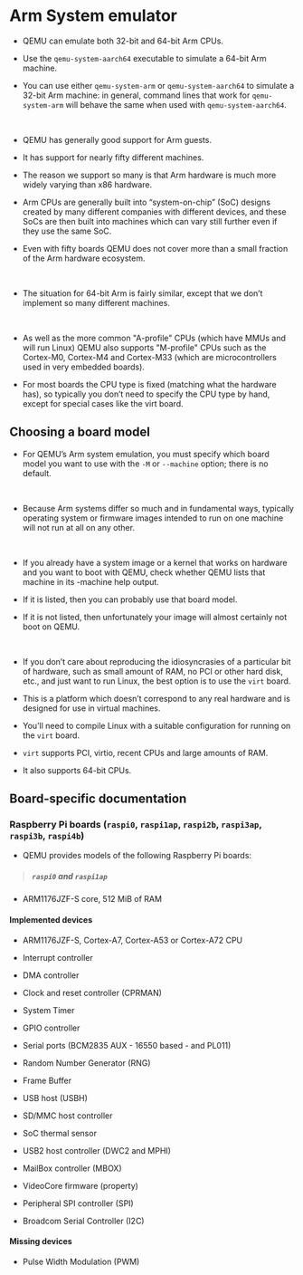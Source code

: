 # Arm System emulator

- QEMU can emulate both 32-bit and 64-bit Arm CPUs.

- Use the `qemu-system-aarch64` executable to simulate a 64-bit Arm machine.

- You can use either `qemu-system-arm` or `qemu-system-aarch64` to simulate a 32-bit Arm machine: in general, command lines that work for `qemu-system-arm` will behave the same when used with `qemu-system-aarch64`.

<br>

- QEMU has generally good support for Arm guests.

- It has support for nearly fifty different machines.

- The reason we support so many is that Arm hardware is much more widely varying than x86 hardware.

- Arm CPUs are generally built into “system-on-chip” (SoC) designs created by many different companies with different devices, and these SoCs are then built into machines which can vary still further even if they use the same SoC.

- Even with fifty boards QEMU does not cover more than a small fraction of the Arm hardware ecosystem.

<br>

- The situation for 64-bit Arm is fairly similar, except that we don’t implement so many different machines.

<br>

- As well as the more common "A-profile" CPUs (which have MMUs and will run Linux) QEMU also supports "M-profile" CPUs such as the Cortex-M0, Cortex-M4 and Cortex-M33 (which are microcontrollers used in very embedded boards).

- For most boards the CPU type is fixed (matching what the hardware has), so typically you don’t need to specify the CPU type by hand, except for special cases like the virt board.

## Choosing a board model

- For QEMU’s Arm system emulation, you must specify which board model you want to use with the `-M` or `--machine` option; there is no default.

<br>

- Because Arm systems differ so much and in fundamental ways, typically operating system or firmware images intended to run on one machine will not run at all on any other.

<br>

- If you already have a system image or a kernel that works on hardware and you want to boot with QEMU, check whether QEMU lists that machine in its -machine help output.

- If it is listed, then you can probably use that board model.

- If it is not listed, then unfortunately your image will almost certainly not boot on QEMU.

<br>

- If you don’t care about reproducing the idiosyncrasies of a particular bit of hardware, such as small amount of RAM, no PCI or other hard disk, etc., and just want to run Linux, the best option is to use the `virt` board.

- This is a platform which doesn’t correspond to any real hardware and is designed for use in virtual machines.

- You’ll need to compile Linux with a suitable configuration for running on the `virt` board.

- `virt` supports PCI, virtio, recent CPUs and large amounts of RAM.

- It also supports 64-bit CPUs.

## Board-specific documentation

### Raspberry Pi boards (`raspi0`, `raspi1ap`, `raspi2b`, `raspi3ap`, `raspi3b`, `raspi4b`)

- QEMU provides models of the following Raspberry Pi boards:

> ##### `raspi0` and `raspi1ap`

- ARM1176JZF-S core, 512 MiB of RAM

#### Implemented devices

- ARM1176JZF-S, Cortex-A7, Cortex-A53 or Cortex-A72 CPU

- Interrupt controller

- DMA controller

- Clock and reset controller (CPRMAN)

- System Timer

- GPIO controller

- Serial ports (BCM2835 AUX - 16550 based - and PL011)

- Random Number Generator (RNG)

- Frame Buffer

- USB host (USBH)

- SD/MMC host controller

- SoC thermal sensor

- USB2 host controller (DWC2 and MPHI)

- MailBox controller (MBOX)

- VideoCore firmware (property)

- Peripheral SPI controller (SPI)

- Broadcom Serial Controller (I2C)

#### Missing devices

- Pulse Width Modulation (PWM)
